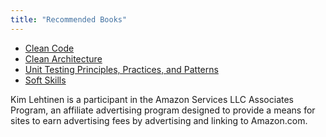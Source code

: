 ```yaml
---
title: "Recommended Books"
---
```


- [Clean Code](https://amzn.to/3AB3qCu)
- [Clean Architecture](https://amzn.to/3yqMJ9Z)
- [Unit Testing Principles, Practices, and Patterns](https://amzn.to/3ORlNXY)
- [Soft Skills](https://amzn.to/3OVCrWv)

Kim Lehtinen is a participant in the Amazon Services LLC Associates Program, an affiliate advertising program designed to provide a means for sites to earn advertising fees by advertising and linking to Amazon.com.
